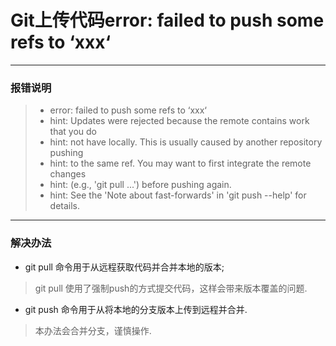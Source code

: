 # Git上传代码error: failed to push some refs to ‘xxx‘

----------------------

### 报错说明

> - error: failed to push some refs to ‘xxx‘
> - hint: Updates were rejected because the remote contains work that you do
> - hint: not have locally. This is usually caused by another repository pushing
> - hint: to the same ref. You may want to first integrate the remote changes
> - hint: (e.g., 'git pull ...') before pushing again.
> - hint: See the 'Note about fast-forwards' in 'git push --help' for details.

-------------

### 解决办法

- git pull 命令用于从远程获取代码并合并本地的版本;

> git pull 使用了强制push的方式提交代码，这样会带来版本覆盖的问题.

- git push 命令用于从将本地的分支版本上传到远程并合并.

> 本办法会合并分支，谨慎操作.
